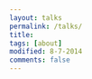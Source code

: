 ```yaml
---
layout: talks
permalink: /talks/
title: 
tags: [about]
modified: 8-7-2014
comments: false
---
```



